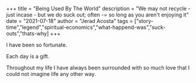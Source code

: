 +++
title = "Being Used By The World"
description = "We may not recycle - just incase - but we do suck out; often -= so long as you aren't enjoying it"
date = "2021-07-18"
author = "Jerad Acosta"
tags = ["story-time","legend","spiritual-economics","what-happend-was","suck-outs","thats-why]
+++

I have been so fortunate.  

Each day is a gift.  

Throughout my life I have always been surrounded with so much love that I could not imagine life any other way.  

